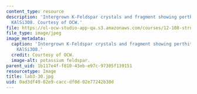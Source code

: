 ```yaml
---
content_type: resource
description: 'Intergrown K-Feldspar crystals and fragment showing perthite lamelli:
  KAlSi3O8. Courtesy of OCW.'
file: https://ol-ocw-studio-app-qa.s3.amazonaws.com/courses/12-108-structure-of-earth-materials-fall-2004/0ad3df4902e9caccdf0d02e77242b30d_lab3-30.jpg
file_type: image/jpeg
image_metadata:
  caption: 'Intergrown K-Feldspar crystals and fragment showing perthite lamelli:
    KAlSi3O8.'
  credit: Courtesy of OCW.
  image-alt: potassium feldspar.
parent_uid: 1b117e4f-f810-43eb-e97c-97305f139151
resourcetype: Image
title: lab3-30.jpg
uid: 0ad3df49-02e9-cacc-df0d-02e77242b30d
---
```

